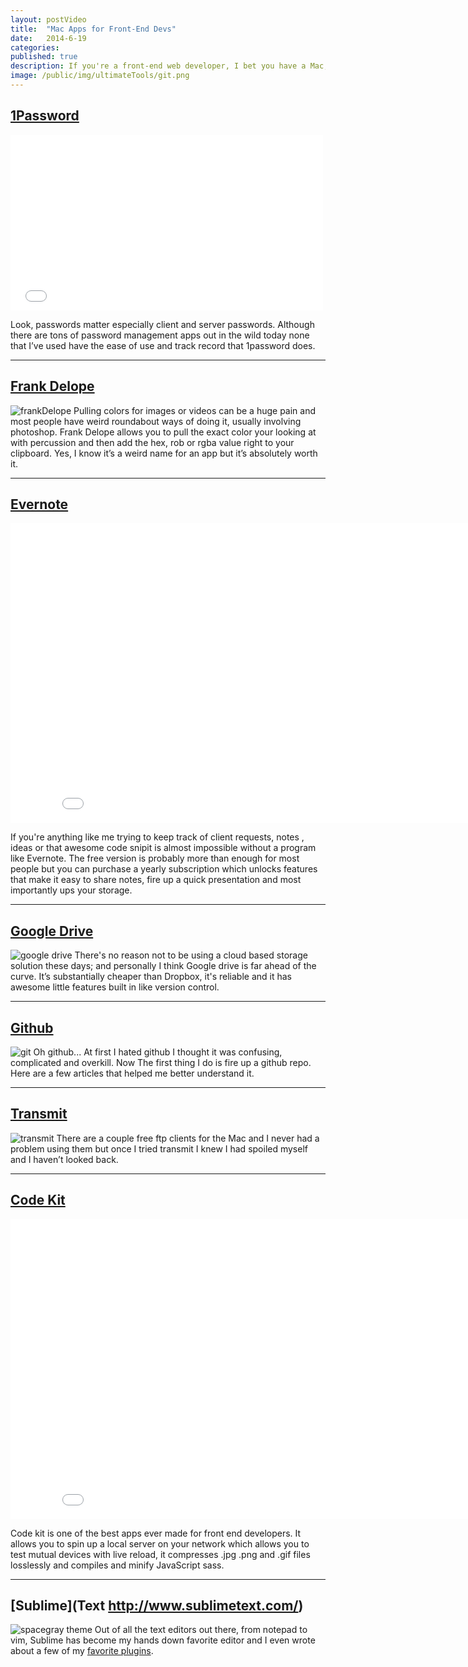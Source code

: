 ```yaml
---
layout: postVideo
title:  "Mac Apps for Front-End Devs"
date:   2014-6-19
categories:
published: true
description: If you're a front-end web developer, I bet you have a Mac; if you do here are some apps that will make your life even better.
image: /public/img/ultimateTools/git.png
---
```


## [1Password](https://agilebits.com/onepassword)

<iframe src="//player.vimeo.com/video/88901304" class="video" width="500" height="281" frameborder="0" webkitallowfullscreen mozallowfullscreen allowfullscreen></iframe>

Look, passwords matter especially client and server passwords.  Although there are tons of password management apps out in the wild today none that I’ve used have the ease of use and track record that 1password does.

----

## [Frank Delope](http://www.jumpzero.com/frank/)
![frankDelope](/public/img/ultimateTools/frankD.gif)
Pulling colors for images or videos can be a huge pain and most people have weird roundabout ways of doing it, usually involving photoshop. Frank Delope allows you to pull the exact color your looking at with percussion and then add the hex, rob or rgba value right to your clipboard. Yes, I know it’s a weird name for an app but it’s absolutely worth it.

----

## [Evernote](https://evernote.com/)

<iframe width="853" height="480" src="//www.youtube.com/embed/1p_7snQhdLI?rel=0" frameborder="0" allowfullscreen></iframe>

If you're anything like me trying to keep track of client requests, notes , ideas or that awesome code snipit is almost impossible without a program like Evernote. The free version is probably more than enough for most people but you can purchase a  yearly subscription which unlocks features that make it easy to share notes, fire up a quick presentation and most importantly ups your storage. 

----

## [Google Drive](https://drive.google.com)
![google drive](/public/img/ultimateTools/googleDrive.png)
There's no reason not to be using a cloud based storage solution these days; and personally I think Google drive is far ahead of the curve.  It’s substantially cheaper than Dropbox, it's reliable and it has awesome little features built in like version control.

----

## [Github](https://github.com/)
![git](/public/img/ultimateTools/git.png)
Oh github... At first I hated github I thought it was confusing,  complicated and overkill. Now The first thing I do is fire up a github repo.  Here are a few articles that helped me better understand it.

----

## [Transmit](http://panic.com/transmit/)
![transmit](/public/img/ultimateTools/transmit.png)
There are a couple free ftp clients for the Mac and I never had a problem using them but once I tried transmit I knew I had spoiled myself and I haven’t looked back. 

----

## [Code Kit](https://incident57.com/codekit/)

<iframe width="853" height="480" src="//www.youtube.com/embed/YUgH0jlYur0?rel=0" frameborder="0" allowfullscreen></iframe>

Code kit is one of the best apps ever made for front end developers.  It allows you to spin up a local server on your network which allows you to test mutual devices with live reload, it compresses .jpg .png and .gif files losslessly and  compiles and minify JavaScript sass.

----

## [Sublime](Text http://www.sublimetext.com/)
![spacegray theme](/public/img/sublime/spacegray-eighties.png)
Out of all the text editors out there, from notepad to vim, Sublime has become my hands down favorite editor and I even wrote about a few of my [favorite plugins]().
